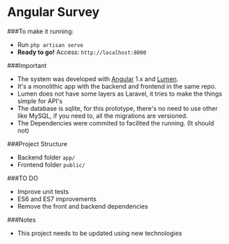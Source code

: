 # Angular Survey

###To make it running:
* Run `php artisan serve`
* **Ready to go!** Access: `http://localhost:8000`

###Important
* The system was developed with [Angular](https://angularjs.org/) 1.x and [Lumen](http://lumen.laravel.com/).
* It's a monolithic app with the backend and frontend in the same repo. 
* Lumen does not have some layers as Laravel, it tries to make the things simple for API's
* The database is sqlite, for this prototype, there's no need to use other like MySQL, if you need to, all the migrations are versioned.
* The Dependencies were commited to facilited the running. (It should not) 

###Project Structure
* Backend folder `app/`
* Frontend folder `public/`

###TO DO
* Improve unit tests
* ES6 and ES7 improvements
* Remove the front and backend dependencies

###Notes
* This project needs to be updated using new technologies
